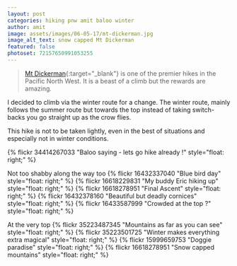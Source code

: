 ```yaml
---
layout: post
categories: hiking pnw amit baloo winter
author: amit
image: assets/images/06-05-17/mt-dickerman.jpg
image_alt_text: snow capped Mt Dickerman
featured: false
photoset: 72157650991053255
---
```


> [Mt Dickerman](https://www.wta.org/go-hiking/hikes/mount-dickerman){:target="\_blank"} is one of the premier hikes in the Pacific North West. It is a beast of a climb but the rewards are amazing.

I decided to climb via the winter route for a change. The winter route, mainly follows the summer route but towards the top instead of taking switch-backs you go straight up as the crow flies.

This hike is not to be taken lightly, even in the best of situations and especially not in winter conditions.

{% flickr 34414267033 "Baloo saying - lets go hike already !" style="float: right;" %}

Not too shabby along the way too
{% flickr 16432337040 "Blue bird day" style="float: right;" %}
{% flickr 16618229831 "My buddy Eric hiking up" style="float: right;" %}
{% flickr 16618278951 "Final Ascent" style="float: right;" %}
{% flickr 16432378160 "Beautiful but deadly cornices" style="float: right;" %}
{% flickr 16433587999 "Crowded at the top ?" style="float: right;" %}

At the very top
{% flickr 35223487345 "Mountains as far as you can see" style="float: right;" %}
{% flickr 35223501725 "Winter makes everything extra magical" style="float: right;" %}
{% flickr 15999659753 "Doggie paradise" style="float: right;" %}
{% flickr 16618278951 "Snow capped mountains" style="float: right;" %}
